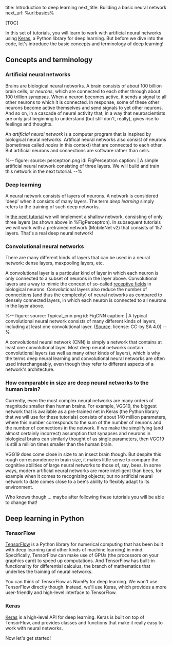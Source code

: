 title: Introduction to deep learning
next_title: Building a basic neural network
next_url: %url:basics%


[TOC]


In this set of tutorials, you will learn to work with artificial neural networks using [Keras](https://keras.io/), a Python library for deep learning. But before we dive into the code, let's introduce the basic concepts and terminology of deep learning!


## Concepts and terminology

### Artificial neural networks

Brains are biological neural networks. A brain consists of about 100 billion brain cells, or *neurons*, which are connected to each other through about 100 trillion *synapses*. When a neuron becomes active, it sends a signal to all other neurons to which it is connected. In response, some of these other neurons become active themselves and send signals to yet other neurons. And so on, in a cascade of neural activity that, in a way that neuroscientists are only just beginning to understand (but still don't, really), gives rise to feelings and thoughts.

An *artificial neural network* is a computer program that is inspired by biological neural networks. Artifical neural networks also consist of neurons (sometimes called *nodes* in this context) that are connected to each other. But artificial neurons and connections are software rather than cells.


%--
figure:
    source: perceptron.png
    id: FigPerceptron
    caption: |
        A simple artificial neural network consisting of three layers. We will build and train this network in the next tutorial.
--%


### Deep learning

A neural network consists of layers of neurons. A network is considered 'deep' when it consists of many layers. The term *deep learning* simply refers to the training of such deep networks.

In [the next tutorial](%link:basics%) we will implement a shallow network, consisting of only three layers (as shown above in %FigPerceptron). In subsequent tutorials we will work with a pretrained network (MobileNet v2) that consists of 157 layers. That's a real deep neural network!


### Convolutional neural networks

There are many different kinds of layers that can be used in a neural network: dense layers, maxpooling layers, etc.

A convolutional layer is a particular kind of layer in which each neuron is only connected to a subset of neurons in the layer above. Convolutional layers are a way to mimic the concept of so-called [receptive fields](https://en.wikipedia.org/wiki/Receptive_field) in biological neurons. Convolutional layers also reduce the number of connections (and thus the complexity) of neural networks as compared to densely connected layers, in which each neuron is connected to all neurons in the layer above.


%--
figure:
    source: Typical_cnn.png
    id: FigCNN
    caption: |
        A typical convolutional neural network consists of many different kinds of layers, including at least one convolutional layer.
        ([Source](https://commons.wikimedia.org/wiki/File:Typical_cnn.png). license: CC-by SA 4.0)
--%

A convolutional neural network (CNN) is simply a network that contains at least one convolutional layer. Most deep neural networks contain convolutional layers (as well as many other kinds of layers), which is why the terms deep neural learning and convolutional neural networks are often used interchangeably, even though they refer to different aspects of a network's architecture.


### How comparable in size are deep neural networks to the human brain?

Currently, even the most complex neural networks are many orders of magnitude smaller than human brains. For example, VGG19, the biggest network that is available as a pre-trained net in Keras (the Python library that we will use for these tutorials) consists of about 140 million parameters, where this number corresponds to the sum of the number of neurons and the number of connections in the network. If we make the simplifying (and almost certainly incorrect) assumption that synapses and neurons in biological brains can similarly thought of as single parameters, then VGG19 is still a million times smaller than the human brain.

VGG19 does come close in size to an insect brain though. But despite this rough correspondence in brain size, it makes little sense to compare the cognitive abilities of large neural networks to those of, say, bees. In some ways, modern artificial neural networks are more intelligent than bees, for example when it comes to recognizing objects; but no artificial neural network to date comes close to a bee's ability to flexibly adapt to its environment. 

Who knows though … maybe after following these tutorials you will be able to change that!


## Deep learning in Python

### TensorFlow

[TensorFlow](https://www.tensorflow.org/) is a Python library for numerical computing that has been built with deep learning (and other kinds of machine learning) in mind. Specifically, TensorFlow can make use of GPUs (the processors on your graphics card) to speed up computations. And TensorFlow has built-in functionality for differential calculus, the branch of mathematics that underlies the training of neural networks.

You can think of TensorFlow as NumPy for deep learning. We won't use TensorFlow directly though. Instead, we'll use Keras, which provides a more user-friendly and high-level interface to TensorFlow.


### Keras

[Keras](https://keras.io/) is a high-level API for deep learning. Keras is built on top of TensorFlow, and provides classes and functions that make it really easy to work with neural networks. 

Now let's get started!
